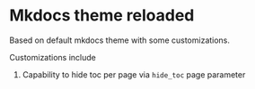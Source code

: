 # Mkdocs theme reloaded

Based on default mkdocs theme with some customizations.

Customizations include

1. Capability to hide toc per page via ```hide_toc``` page parameter

